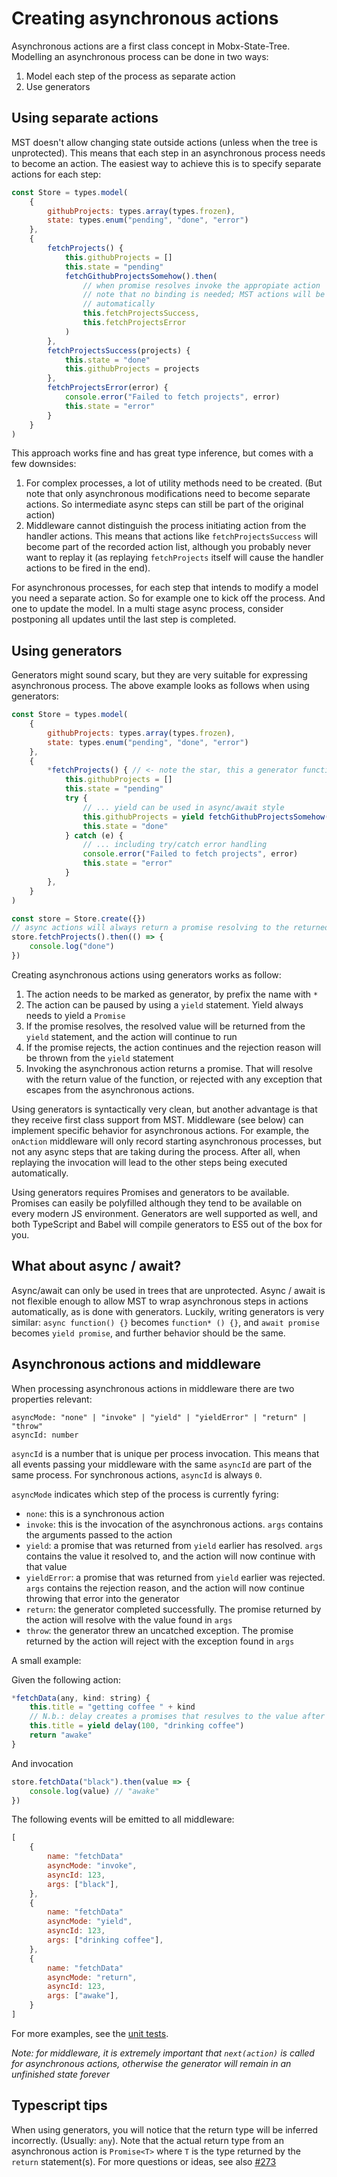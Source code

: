 # Creating asynchronous actions

Asynchronous actions are a first class concept in Mobx-State-Tree. Modelling an asynchronous process can be done in two ways:
1. Model each step of the process as separate action
2. Use generators

## Using separate actions

MST doesn't allow changing state outside actions (unless when the tree is unprotected).
This means that each step in an asynchronous process needs to become an action.
The easiest way to achieve this is to specify separate actions for each step:

```javascript
const Store = types.model(
    {
	    githubProjects: types.array(types.frozen),
        state: types.enum("pending", "done", "error")
    },
    {
        fetchProjects() {
            this.githubProjects = []
            this.state = "pending"
            fetchGithubProjectsSomehow().then(
                // when promise resolves invoke the appropiate action
                // note that no binding is needed; MST actions will be bound
                // automatically
                this.fetchProjectsSuccess,
                this.fetchProjectsError
            )
        },
        fetchProjectsSuccess(projects) {
            this.state = "done"
            this.githubProjects = projects
        },
        fetchProjectsError(error) {
            console.error("Failed to fetch projects", error)
            this.state = "error"
        }
    }
)
```

This approach works fine and has great type inference, but comes with a few downsides:

1. For complex processes, a lot of utility methods need to be created. (But note that only asynchronous modifications need to become separate actions. So intermediate async steps can still be part of the original action)
2. Middleware cannot distinguish the process initiating action from the handler actions. This means that actions like `fetchProjectsSuccess` will become part of the recorded action list, although you probably never want to replay it (as replaying `fetchProjects` itself will cause the handler actions to be fired in the end).

For asynchronous processes, for each step that intends to modify a model you need a separate action. So for example one to kick off the process. And one to update the model. In a multi stage async process, consider postponing all updates until the last step is completed.

## Using generators

Generators might sound scary, but they are very suitable for expressing asynchronous process. The above example looks as follows when using generators:

```javascript
const Store = types.model(
    {
	    githubProjects: types.array(types.frozen),
        state: types.enum("pending", "done", "error")
    },
    {
        *fetchProjects() { // <- note the star, this a generator function!
            this.githubProjects = []
            this.state = "pending"
            try {
                // ... yield can be used in async/await style
                this.githubProjects = yield fetchGithubProjectsSomehow()
                this.state = "done"
            } catch (e) {
                // ... including try/catch error handling
                console.error("Failed to fetch projects", error)
                this.state = "error"
            }
        },
    }
)

const store = Store.create({})
// async actions will always return a promise resolving to the returned value
store.fetchProjects().then(() => {
    console.log("done")
})
```

Creating asynchronous actions using generators works as follow:

1. The action needs to be marked as generator, by prefix the name with `*`
2. The action can be paused by using a `yield` statement. Yield always needs to yield a `Promise`
3. If the promise resolves, the resolved value will be returned from the `yield` statement, and the action will continue to run
4. If the promise rejects, the action continues and the rejection reason will be thrown from the `yield` statement
5. Invoking the asynchronous action returns a promise. That will resolve with the return value of the function, or rejected with any exception that escapes from the asynchronous actions.

Using generators is syntactically very clean, but another advantage is that they receive first class support from MST. Middleware (see below) can implement specific behavior for asynchronous actions.
For example, the `onAction` middleware will only record starting asynchronous processes, but not any async steps that are taking during the process.
After all, when replaying the invocation will lead to the other steps being executed automatically.

Using generators requires Promises and generators to be available. Promises can easily be polyfilled although they tend to be available on every modern JS environment. Generators are well supported as well, and both TypeScript and Babel will compile generators to ES5 out of the box for you.

## What about async / await?

Async/await can only be used in trees that are unprotected. Async / await is not flexible enough to allow MST to wrap asynchronous steps in actions automatically, as is done with generators.
Luckily, writing generators is very similar: `async function() {}` becomes `function* () {}`, and `await promise` becomes `yield promise`, and further behavior should be the same.

## Asynchronous actions and middleware

When processing asynchronous actions in middleware there are two properties relevant:

```
asyncMode: "none" | "invoke" | "yield" | "yieldError" | "return" | "throw"
asyncId: number
```

`asyncId` is a number that is unique per process invocation. This means that all events passing your middleware with the same `asyncId` are part of the same process.
For synchronous actions, `asyncId` is always `0`.

`asyncMode` indicates which step of the process is currently fyring:

* `none`: this is a synchronous action
* `invoke`: this is the invocation of the asynchronous actions. `args` contains the arguments passed to the action
* `yield`: a promise that was returned from `yield` earlier has resolved. `args` contains the value it resolved to, and the action will now continue with that value
* `yieldError`: a promise that was returned from `yield` earlier was rejected. `args` contains the rejection reason, and the action will now continue throwing that error into the generator
* `return`: the generator completed successfully. The promise returned by the action will resolve with the value found in `args`
* `throw`: the generator threw an uncatched exception. The promise returned by the action will reject with the exception found in `args`

A small example:

Given the following action:

```javascript
*fetchData(any, kind: string) {
    this.title = "getting coffee " + kind
    // N.b.: delay creates a promises that resulves to the value after 100 ms
    this.title = yield delay(100, "drinking coffee")
    return "awake"
}
```

And invocation

```javascript
store.fetchData("black").then(value => {
    console.log(value) // "awake"
})
```

The following events will be emitted to all middleware:

```javascript
[
    {
        name: "fetchData"
        asyncMode: "invoke",
        asyncId: 123,
        args: ["black"],
    },
    {
        name: "fetchData"
        asyncMode: "yield",
        asyncId: 123,
        args: ["drinking coffee"],
    },
    {
        name: "fetchData"
        asyncMode: "return",
        asyncId: 123,
        args: ["awake"],
    }
]
```

For more examples, see the [unit tests](https://github.com/mobxjs/mobx-state-tree/blob/master/test/async.ts).

_Note: for middleware, it is extremely important that `next(action)` is called for asynchronous actions, otherwise the generator will remain in an unfinished state forever_

## Typescript tips

When using generators, you will notice that the return type will be inferred incorrectly. (Usually: `any`). Note that the actual return type from an asynchronous action is `Promise<T>` where `T` is the type returned by the `return` statement(s).
For more questions or ideas, see also [#273](https://github.com/mobxjs/mobx-state-tree/issue/273)
